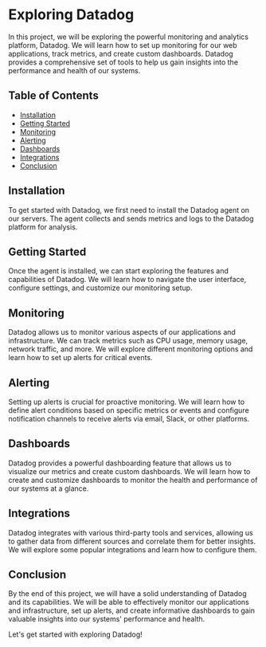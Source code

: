 # Exploring Datadog

In this project, we will be exploring the powerful monitoring and analytics platform, Datadog. We will learn how to set up monitoring for our web applications, track metrics, and create custom dashboards. Datadog provides a comprehensive set of tools to help us gain insights into the performance and health of our systems.

## Table of Contents
- [Installation](#installation)
- [Getting Started](#getting-started)
- [Monitoring](#monitoring)
- [Alerting](#alerting)
- [Dashboards](#dashboards)
- [Integrations](#integrations)
- [Conclusion](#conclusion)

## Installation
To get started with Datadog, we first need to install the Datadog agent on our servers. The agent collects and sends metrics and logs to the Datadog platform for analysis.

## Getting Started
Once the agent is installed, we can start exploring the features and capabilities of Datadog. We will learn how to navigate the user interface, configure settings, and customize our monitoring setup.

## Monitoring
Datadog allows us to monitor various aspects of our applications and infrastructure. We can track metrics such as CPU usage, memory usage, network traffic, and more. We will explore different monitoring options and learn how to set up alerts for critical events.

## Alerting
Setting up alerts is crucial for proactive monitoring. We will learn how to define alert conditions based on specific metrics or events and configure notification channels to receive alerts via email, Slack, or other platforms.

## Dashboards
Datadog provides a powerful dashboarding feature that allows us to visualize our metrics and create custom dashboards. We will learn how to create and customize dashboards to monitor the health and performance of our systems at a glance.

## Integrations
Datadog integrates with various third-party tools and services, allowing us to gather data from different sources and correlate them for better insights. We will explore some popular integrations and learn how to configure them.

## Conclusion
By the end of this project, we will have a solid understanding of Datadog and its capabilities. We will be able to effectively monitor our applications and infrastructure, set up alerts, and create informative dashboards to gain valuable insights into our systems' performance and health.

Let's get started with exploring Datadog!